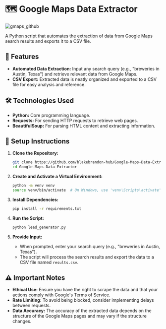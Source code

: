 # 🗺️ Google Maps Data Extractor

![gmaps_github](https://github.com/blakebrandon-hub/Google-Maps-Data-Extractor/assets/50201165/dfb9c5de-43d3-44c7-b2dc-0b5ae34d2b4d)

A Python script that automates the extraction of data from Google Maps search results and exports it to a CSV file.

## 🌟 Features

- **Automated Data Extraction:** Input any search query (e.g., "breweries in Austin, Texas") and retrieve relevant data from Google Maps.
- **CSV Export:** Extracted data is neatly organized and exported to a CSV file for easy analysis and reference.

## 🛠️ Technologies Used

- **Python:** Core programming language.
- **Requests:** For sending HTTP requests to retrieve web pages.
- **BeautifulSoup:** For parsing HTML content and extracting information.

## 🔧 Setup Instructions

1. **Clone the Repository:**

    ```bash
    git clone https://github.com/blakebrandon-hub/Google-Maps-Data-Extractor.git
    cd Google-Maps-Data-Extractor
    ```

2. **Create and Activate a Virtual Environment:**

    ```bash
    python -m venv venv
    source venv/bin/activate  # On Windows, use 'venv\Scripts\activate'
    ```

3. **Install Dependencies:**

    ```bash
    pip install -r requirements.txt
    ```

4. **Run the Script:**

    ```bash
    python lead_generator.py
    ```

5. **Provide Input:**
   - When prompted, enter your search query (e.g., "breweries in Austin, Texas").
   - The script will process the search results and export the data to a CSV file named `results.csv`.

## ⚠️ Important Notes

- **Ethical Use:** Ensure you have the right to scrape the data and that your actions comply with Google's Terms of Service.
- **Rate Limiting:** To avoid being blocked, consider implementing delays between requests.
- **Data Accuracy:** The accuracy of the extracted data depends on the structure of the Google Maps pages and may vary if the structure changes.
